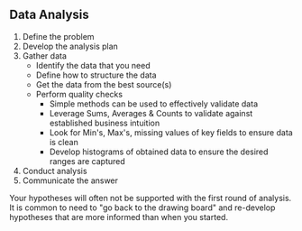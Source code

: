 ## Data Analysis
1. Define the problem
2. Develop the analysis plan
3. Gather data
    - Identify the data that you need
    - Define how to structure the data
    - Get the data from the best source(s)
    - Perform quality checks
        - Simple methods can be used to effectively validate data
        - Leverage Sums, Averages & Counts to validate against established business intuition
        - Look for Min's, Max's, missing values of key fields to ensure data is clean
        - Develop histograms of obtained data to ensure the desired ranges are captured    
4. Conduct analysis
5. Communicate the answer

Your hypotheses will often not be supported with the first round of analysis. It is common to need to "go back to the drawing board" and re-develop hypotheses that are more informed than when you started.
